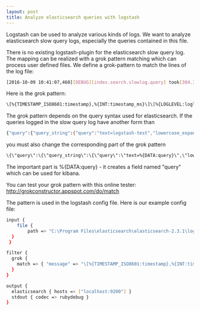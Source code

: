 ```yaml
---
layout: post
title: Analyze elasticsearch queries with logstash
---
```


Logstash can be used to analyze various kinds of logs.
We want to analyze elasticsearch slow query logs, especially the queries contained in this file.

There is no existing logstash-plugin for the elasticsearch slow query log. The mapping can be realized with a grok pattern matching  which can process user defined files. We define a grok-pattern to match the lines of the log file:

```bash
[2016-10-09 10:41:07,460][DEBUG][index.search.slowlog.query] took[304.3micros], took_millis[0], types[test_type], stats[], search_type[QUERY_THEN_FETCH], total_shards[5], source[], extra_source[{"query":{"query_string":{"query":"text=logstash-test","lowercase_expanded_terms":true,"analyze_wildcard":false}}}],
```

Here is the grok pattern:

```bash
\[%{TIMESTAMP_ISO8601:timestamp},%{INT:timestamp_ms}\]\[%{LOGLEVEL:loglevel}\]\[%{DATA:logtype}\] took\[%{BASE10NUM:duration_ms}ms\], took_millis\[%{BASE10NUM:duration}\], types\[%{DATA:elasticsearch_type}\], stats\[\], search_type\[%{DATA:elasticsearch_search_type}\], total_shards\[%{INT:shards_total}\], source\[\], extra_source\[\{\"query\":\{\"query_string\":\{\"query\":\"text=%{DATA:query}\",\"lowercase_expanded_terms\":true,\"analyze_wildcard\":false\}\}\}\],
```

The grok pattern depends on the query syntax used for elasticsearch. If the queries logged in the slow query log have another form than 

```bash
{"query":{"query_string":{"query":"text=logstash-test","lowercase_expanded_terms":true,"analyze_wildcard":false}}}
```

you must also change the corresponding part of the grok pattern 

```bash
\{\"query\":\{\"query_string\":\{\"query\":\"text=%{DATA:query}\",\"lowercase_expanded_terms\":true,\"analyze_wildcard\":false\}\}\}
```

The important part is %{DATA:query} - it creates a field named "query" which can be used for kibana.

You can test your grok pattern with this online tester: http://grokconstructor.appspot.com/do/match

The pattern is used in the logstash config file. Here is our example config file:

```bash
input { 
	file {
		path => "C:\Program Files\elasticsearch\elasticsearch-2.3.1\logs\elasticsearch_index_search_slowlog.log"
  }
 }

filter {
  grok {
    match => { "message" => "\[%{TIMESTAMP_ISO8601:timestamp},%{INT:timestamp_ms}\]\[%{LOGLEVEL:loglevel}\]\[%{DATA:logtype}\] took\[%{BASE10NUM:duration_ms}ms\], took_millis\[%{BASE10NUM:duration}\], types\[%{DATA:elasticsearch_type}\], stats\[\], search_type\[%{DATA:elasticsearch_search_type}\], total_shards\[%{INT:shards_total}\], source\[\], extra_source\[\{\"query\":\{\"query_string\":\{\"query\":\"text=%{DATA:query}\",\"lowercase_expanded_terms\":true,\"analyze_wildcard\":false\}\}\}\]," }
  }
}

output {
  elasticsearch { hosts => ["localhost:9200"] }
  stdout { codec => rubydebug }
}
```

